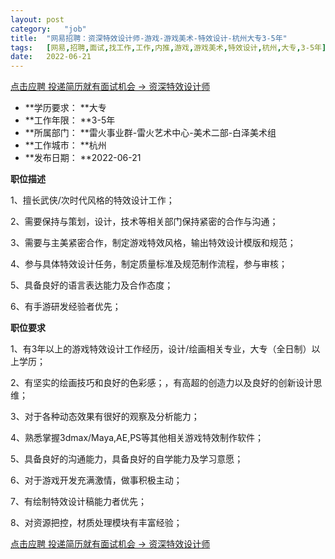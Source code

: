 ```yaml
---
layout:	post
category:	"job"
title:	"网易招聘：资深特效设计师-游戏-游戏美术-特效设计-杭州大专3-5年"
tags:	[网易,招聘,面试,找工作,工作,内推,游戏,游戏美术,特效设计,杭州,大专,3-5年]
date:	2022-06-21
---
```


[点击应聘 投递简历就有面试机会 ->  资深特效设计师](http://mobile.bole.netease.com/bole/boleDetail?id=19157&employeeId=346f03c3cda5f04c&key=all)



- **学历要求： **大专
- **工作年限： **3-5年
- **所属部门： **雷火事业群-雷火艺术中心-美术二部-白泽美术组
- **工作城市： **杭州
- **发布日期： **2022-06-21



**职位描述**

1、擅长武侠/次时代风格的特效设计工作； 

2、需要保持与策划，设计，技术等相关部门保持紧密的合作与沟通； 

3、需要与主美紧密合作，制定游戏特效风格，输出特效设计模版和规范； 

4、参与具体特效设计任务，制定质量标准及规范制作流程，参与审核； 

5、具备良好的语言表达能力及合作态度；

6、有手游研发经验者优先；





**职位要求**

1、有3年以上的游戏特效设计工作经历，设计/绘画相关专业，大专（全日制）以上学历；

2、有坚实的绘画技巧和良好的色彩感；，有高超的创造力以及良好的创新设计思维； 

3、对于各种动态效果有很好的观察及分析能力； 

4、熟悉掌握3dmax/Maya,AE,PS等其他相关游戏特效制作软件； 

5、具备良好的沟通能力，具备良好的自学能力及学习意愿； 

6、对于游戏开发充满激情，做事积极主动； 

7、有绘制特效设计稿能力者优先；

8、对资源把控，材质处理模块有丰富经验；





[点击应聘 投递简历就有面试机会 ->  资深特效设计师](http://mobile.bole.netease.com/bole/boleDetail?id=19157&employeeId=346f03c3cda5f04c&key=all)